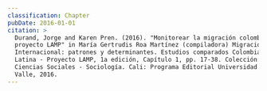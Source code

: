```yaml
---
classification: Chapter
pubDate: 2016-01-01
citation: >
  Durand, Jorge and Karen Pren. (2016). "Monitorear la migración colombiana: el
  proyecto LAMP" in María Gertrudis Roa Martínez (compiladora) Migración
  Internacional: patrones y determinantes. Estudios comparados Colombia-América
  Latina - Proyecto LAMP, 1a edición, Capítulo 1, pp. 17-38. Colección:
  Ciencias Sociales - Sociología. Cali: Programa Editorial Universidad del
  Valle, 2016.
---
```

